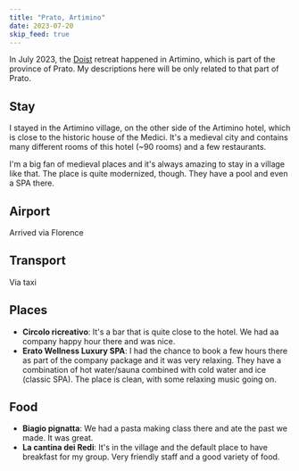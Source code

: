 ```yaml
---
title: "Prato, Artimino"
date: 2023-07-20
skip_feed: true
---
```


In July 2023, the [Doist](/doist) retreat happened in Artimino, which is part
of the province of Prato. My descriptions here will be only related to that
part of Prato.

## Stay

I stayed in the Artimino village, on the other side of the Artimino hotel,
which is close to the historic house of the Medici. It's a medieval city and
contains many different rooms of this hotel (~90 rooms) and a few restaurants.

I'm a big fan of medieval places and it's always amazing to stay in a village
like that. The place is quite modernized, though. They have a pool and even a
SPA there.

## Airport

Arrived via Florence

## Transport

Via taxi

## Places

- **Circolo ricreativo**: It's a bar that is quite close to the hotel. We had
  aa company happy hour there and was nice.
- **Erato Wellness Luxury SPA**:  I had the chance to book a few hours there as
  part of the company package and it was very relaxing. They have a combination
  of hot water/sauna combined with cold water and ice (classic SPA). The place
  is clean, with some relaxing music going on.


## Food

- **Biagio pignatta**: We had a pasta making class there and ate the past we
  made. It was great.
- **La cantina dei Redi**: It's in the village and the default place to have
  breakfast for my group. Very friendly staff and a good variety of food.


